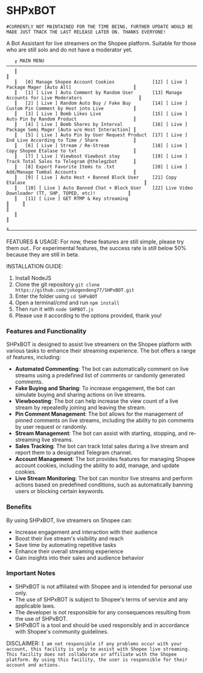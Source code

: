 # SHPxBOT
```
#CURRENTLY NOT MAINTAINED FOR THE TIME BEING, FURTHER UPDATE WOULD BE MADE JUST TRACK THE LAST RELEASE LATER ON. THANKS EVERYONE!
```
A Bot Assistant for live streamers on the Shopee platform. Suitable for those who are still solo and do not have a moderator yet.
```
   ╓ MAIN MENU ────────────────────────────────────────────────────────────────────────────────────────────────────╖
   ║                                                                                                               ║
   ║   [0] Manage Shopee Account Cookies              [12] [ Live ] Package Mager [Auto All]                       ║
   ║   [1] [ Live ] Auto Comment by Random User       [13] Manage Accounts for Live Moderators                     ║
   ║   [2] [ Live ] Random Auto Buy / Fake Buy        [14] [ Live ] Custom Pin Comment by Host into Live           ║
   ║   [3] [ Live ] Bomb Likes Live                   [15] [ Live ] Auto Pin by Random Product                     ║
   ║   [4] [ Live ] Bomb Shares by Interval           [16] [ Live ] Package Semi Mager [Auto w/o Host Interaction] ║
   ║   [5] [ Live ] Auto Pin by User Request Product  [17] [ Live ] End Live According to Time / Share             ║
   ║   [6] [ Live ] Stream / Re-Stream                [18] [ Live ] Copy Shopee Etalase to txt                     ║
   ║   [7] [ Live ] Viewbost Viewbost stay            [19] [ Live ] Track Total Sales to Telegram @thelegzbot      ║
   ║   [8] Export Favorite Items to .txt              [20] [ Live ] Add/Manage Tumbal Accounts                     ║
   ║   [9] [ Live ] Auto Host + Banned Block User     [21] Copy Etalase                                            ║
   ║   [10] [ Live ] Auto Banned Chat + Block User    [22] Live Video Downloader (TT, SHP, TOPED, etc)!            ║
   ║   [11] [ Live ] GET RTMP & Key streaming                                                                      ║     ║                                                                                                               ║
   ║                                                                                                               ║
   ╙───────────────────────────────────────────────────────────────────────────────────────────────────────────────╜
```

FEATURES & USAGE:
For now, these features are still simple, please try them out..
For experimental features, the success rate is still below 50% because they are still in beta.


INSTALLATION GUIDE:
1. Install NodeJS
2. Clone the git repository ```git clone https://github.com/jokogendeng77/SHPxBOT.git```
3. Enter the folder using ```cd SHPxBOT```
4. Open a terminal/cmd and run ```npm install```
5. Then run it with ```node SHPBOT.js```
6. Please use it according to the options provided, thank you!

### Features and Functionality

SHPxBOT is designed to assist live streamers on the Shopee platform with various tasks to enhance their streaming experience. The bot offers a range of features, including:

* **Automated Commenting**: The bot can automatically comment on live streams using a predefined list of comments or randomly generated comments.
* **Fake Buying and Sharing**: To increase engagement, the bot can simulate buying and sharing actions on live streams.
* **Viewboosting**: The bot can help increase the view count of a live stream by repeatedly joining and leaving the stream.
* **Pin Comment Management**: The bot allows for the management of pinned comments on live streams, including the ability to pin comments by user request or randomly.
* **Stream Management**: The bot can assist with starting, stopping, and re-streaming live streams.
* **Sales Tracking**: The bot can track total sales during a live stream and report them to a designated Telegram channel.
* **Account Management**: The bot provides features for managing Shopee account cookies, including the ability to add, manage, and update cookies.
* **Live Stream Monitoring**: The bot can monitor live streams and perform actions based on predefined conditions, such as automatically banning users or blocking certain keywords.

### Benefits

By using SHPxBOT, live streamers on Shopee can:

* Increase engagement and interaction with their audience
* Boost their live stream's visibility and reach
* Save time by automating repetitive tasks
* Enhance their overall streaming experience
* Gain insights into their sales and audience behavior

### Important Notes

* SHPxBOT is not affiliated with Shopee and is intended for personal use only.
* The use of SHPxBOT is subject to Shopee's terms of service and any applicable laws.
* The developer is not responsible for any consequences resulting from the use of SHPxBOT.
* SHPxBOT is a tool and should be used responsibly and in accordance with Shopee's community guidelines.




DISCLAIMER:
```I am not responsible if any problems occur with your account, this facility is only to assist with Shopee live streaming. This facility does not collaborate or affiliate with the Shopee platform. By using this facility, the user is responsible for their account and actions.```
